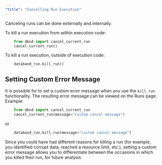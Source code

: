 ```yaml
---
"title": "Cancelling Run Execution"
---
```

Canceling runs can be done externally and internally.

To kill a run execution from within execution code:

```python
    from dbnd import cancel_current_run
    cancel_current_run()
```

To kill a run execution, outside of execution code:

```python 
    databand_run.kill_run()
```

## Setting Custom Error Message

It is possible for to set a custom error message when you use the `kill_run` functionality. The resulting error message can be viewed on the Runs page.
Example:
```python
    from dbnd import cancel_current_run
    cancel_current_run(message="custom cancel message")
```
or
```python 
    databand_run.kill_run(message="custom cancel message")
```
Since you could have had different reasons for killing a run (for example, you identified corrupt data, reached a resource limit, etc.), setting a custom error message allows you to differentiate between the occasions in which you killed their run, for future analysis.